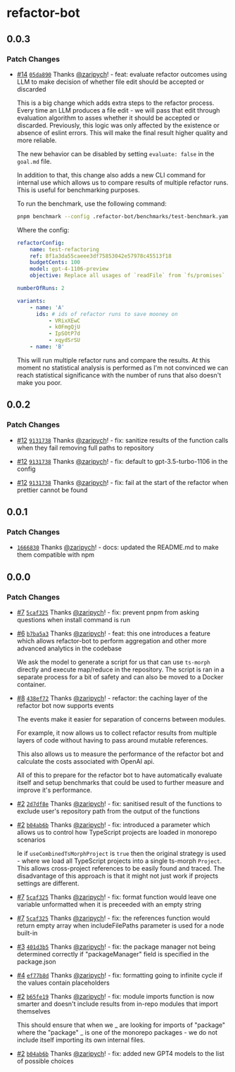 # refactor-bot

## 0.0.3

### Patch Changes

-   [#14](https://github.com/zaripych/gpt-refactor-bot/pull/14) [`05da890`](https://github.com/zaripych/gpt-refactor-bot/commit/05da890bdf564dff5baf232b36ad62244ef2b38b) Thanks [@zaripych](https://github.com/zaripych)! - feat: evaluate refactor outcomes using LLM to make decision of whether file edit should be accepted or discarded

    This is a big change which adds extra steps to the refactor process. Every time an LLM produces a file edit - we will pass that edit through evaluation algorithm to asses whether it should be accepted or discarded. Previously, this logic was only affected by the existence or absence of eslint errors. This will make the final result higher quality and more reliable.

    The new behavior can be disabled by setting `evaluate: false` in the `goal.md` file.

    In addition to that, this change also adds a new CLI command for internal use which allows us to compare results of multiple refactor runs. This is useful for benchmarking purposes.

    To run the benchmark, use the following command:

    ```sh
    pnpm benchmark --config .refactor-bot/benchmarks/test-benchmark.yaml
    ```

    Where the config:

    ```yaml
    refactorConfig:
        name: test-refactoring
        ref: 8f1a3da55caeee3df75853042e57978c45513f18
        budgetCents: 100
        model: gpt-4-1106-preview
        objective: Replace all usages of `readFile` from `fs/promises` module with `readFileSync` from `fs` module in `packages/refactor-bot/src/refactor/planTasks.ts`, `packages/refactor-bot/src/refactor/loadRefactors.ts` and `packages/refactor-bot/src/refactor/discoverDependencies.ts`.

    numberOfRuns: 2

    variants:
        - name: 'A'
          ids: # ids of refactor runs to save mooney on
              - VRixXEwC
              - k0FmgQjU
              - IpSOtP7d
              - xqydSrSU
        - name: 'B'
    ```

    This will run multiple refactor runs and compare the results. At this moment no statistical analysis is performed as I'm not convinced we can reach statistical significance with the number of runs that also doesn't make you poor.

## 0.0.2

### Patch Changes

-   [#12](https://github.com/zaripych/gpt-refactor-bot/pull/12) [`9131738`](https://github.com/zaripych/gpt-refactor-bot/commit/9131738de755f931fb02b21167bd500ff5ecf05c) Thanks [@zaripych](https://github.com/zaripych)! - fix: sanitize results of the function calls when they fail removing full paths to repository

-   [#12](https://github.com/zaripych/gpt-refactor-bot/pull/12) [`9131738`](https://github.com/zaripych/gpt-refactor-bot/commit/9131738de755f931fb02b21167bd500ff5ecf05c) Thanks [@zaripych](https://github.com/zaripych)! - fix: default to gpt-3.5-turbo-1106 in the config

-   [#12](https://github.com/zaripych/gpt-refactor-bot/pull/12) [`9131738`](https://github.com/zaripych/gpt-refactor-bot/commit/9131738de755f931fb02b21167bd500ff5ecf05c) Thanks [@zaripych](https://github.com/zaripych)! - fix: fail at the start of the refactor when prettier cannot be found

## 0.0.1

### Patch Changes

-   [`1666830`](https://github.com/zaripych/gpt-refactor-bot/commit/1666830c524a80f8811d6f55bc643420f28368b4) Thanks [@zaripych](https://github.com/zaripych)! - docs: updated the README.md to make them compatible with npm

## 0.0.0

### Patch Changes

-   [#7](https://github.com/zaripych/gpt-refactor-bot/pull/7) [`5caf325`](https://github.com/zaripych/gpt-refactor-bot/commit/5caf325099513b5dbe58d1fcc8b61bb060be5e14) Thanks [@zaripych](https://github.com/zaripych)! - fix: prevent pnpm from asking questions when install command is run

-   [#6](https://github.com/zaripych/gpt-refactor-bot/pull/6) [`b7ba5a3`](https://github.com/zaripych/gpt-refactor-bot/commit/b7ba5a375fb62cae6ce95ef1f8848694688c9a84) Thanks [@zaripych](https://github.com/zaripych)! - feat: this one introduces a feature which allows refactor-bot to perform aggregation and other more advanced analytics in the codebase

    We ask the model to generate a script for us that can use `ts-morph` directly and execute map/reduce in the repository. The script is ran in a separate process for a bit of safety and can also be moved to a Docker container.

-   [#8](https://github.com/zaripych/gpt-refactor-bot/pull/8) [`438ef72`](https://github.com/zaripych/gpt-refactor-bot/commit/438ef72319a914aa55bd1f9bba2523de7aba0b88) Thanks [@zaripych](https://github.com/zaripych)! - refactor: the caching layer of the refactor bot now supports events

    The events make it easier for separation of concerns between modules.

    For example, it now allows us to collect refactor results from multiple layers of code without having to pass around mutable references.

    This also allows us to measure the performance of the refactor bot and calculate the costs associated with OpenAI api.

    All of this to prepare for the refactor bot to have automatically evaluate itself and setup benchmarks that could be used to further measure and improve it's performance.

-   [#2](https://github.com/zaripych/gpt-refactor-bot/pull/2) [`2d7df8e`](https://github.com/zaripych/gpt-refactor-bot/commit/2d7df8e8d8aa66d3e3817e3865baee87556c2c70) Thanks [@zaripych](https://github.com/zaripych)! - fix: sanitised result of the functions to exclude user's repository path from the output of the functions

-   [#2](https://github.com/zaripych/gpt-refactor-bot/pull/2) [`b04ab6b`](https://github.com/zaripych/gpt-refactor-bot/commit/b04ab6bd8a6514ac41274b6eddfd54a34d61e5fb) Thanks [@zaripych](https://github.com/zaripych)! - fix: introduced a parameter which allows us to control how TypeScript projects are loaded in monorepo scenarios

    Ie if `useCombinedTsMorphProject` is `true` then the original strategy is used - where we load all TypeScript projects into a single ts-morph `Project`. This allows cross-project references to be easily found and traced. The disadvantage of this approach is that it might not just work if projects settings are different.

-   [#7](https://github.com/zaripych/gpt-refactor-bot/pull/7) [`5caf325`](https://github.com/zaripych/gpt-refactor-bot/commit/5caf325099513b5dbe58d1fcc8b61bb060be5e14) Thanks [@zaripych](https://github.com/zaripych)! - fix: format function would leave one variable unformatted when it is preceeded with an empty string

-   [#7](https://github.com/zaripych/gpt-refactor-bot/pull/7) [`5caf325`](https://github.com/zaripych/gpt-refactor-bot/commit/5caf325099513b5dbe58d1fcc8b61bb060be5e14) Thanks [@zaripych](https://github.com/zaripych)! - fix: the references function would return empty array when includeFilePaths parameter is used for a node built-in

-   [#3](https://github.com/zaripych/gpt-refactor-bot/pull/3) [`401d3b5`](https://github.com/zaripych/gpt-refactor-bot/commit/401d3b5a7094d614386cfe8213df4bc03b913f45) Thanks [@zaripych](https://github.com/zaripych)! - fix: the package manager not being determined correctly if "packageManager" field is specified in the package.json

-   [#4](https://github.com/zaripych/gpt-refactor-bot/pull/4) [`ef77b8d`](https://github.com/zaripych/gpt-refactor-bot/commit/ef77b8dea6125709d6faea03c3225f8dcd6fbd90) Thanks [@zaripych](https://github.com/zaripych)! - fix: formatting going to infinite cycle if the values contain placeholders

-   [#2](https://github.com/zaripych/gpt-refactor-bot/pull/2) [`b65fe19`](https://github.com/zaripych/gpt-refactor-bot/commit/b65fe194762509efa23687bce46f086a5d5740ab) Thanks [@zaripych](https://github.com/zaripych)! - fix: module imports function is now smarter and doesn't include results from in-repo modules that import themselves

    This should ensure that when we _ are looking for imports of "package" where the "package" _ is one of the monorepo packages - we do not include itself importing its own internal files.

-   [#2](https://github.com/zaripych/gpt-refactor-bot/pull/2) [`b04ab6b`](https://github.com/zaripych/gpt-refactor-bot/commit/b04ab6bd8a6514ac41274b6eddfd54a34d61e5fb) Thanks [@zaripych](https://github.com/zaripych)! - fix: added new GPT4 models to the list of possible choices
